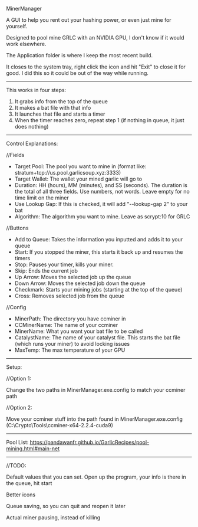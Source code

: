 MinerManager

A GUI to help you rent out your hashing power, or even just mine for yourself.

Designed to pool mine GRLC with an NVIDIA GPU, I don't know if it would work elsewhere.

The Application folder is where I keep the most recent build. 

It closes to the system tray, right click the icon and hit "Exit" to close it for good. I did this so it could be out of the way while running.
----  ----  ----  ----
This works in four steps:
1) It grabs info from the top of the queue
2) It makes a bat file with that info
3) It launches that file and starts a timer
4) When the timer reaches zero, repeat step 1 (if nothing in queue, it just does nothing)
----  ----  ----  ----
Control Explanations:

//Fields

- Target Pool: The pool you want to mine in (format like: stratum+tcp://us.pool.garlicsoup.xyz:3333)
- Target Wallet: The wallet your mined garlic will go to 
- Duration: HH (hours), MM (minutes), and SS (seconds). The duration is the total of all three fields. Use numbers, not words. Leave empty for no time limit on the miner
- Use Lookup Gap: If this is checked, it will add "--lookup-gap 2" to your bat
- Algorithm: The algorithm you want to mine. Leave as scrypt:10 for GRLC

//Buttons

- Add to Queue: Takes the information you inputted and adds it to your queue
- Start: If you stopped the miner, this starts it back up and resumes the timers
- Stop: Pauses your timer, kills your miner. 
- Skip: Ends the current job
- Up Arrow: Moves the selected job up the queue
- Down Arrow: Moves the selected job down the queue
- Checkmark: Starts your mining jobs (starting at the top of the queue)
- Cross: Removes selected job from the queue

//Config

- MinerPath: The directory you have ccminer in
- CCMinerName: The name of your ccminer
- MinerName: What you want your bat file to be called
- CatalystName: The name of your catalyst file. This starts the bat file (which runs your miner) to avoid locking issues
- MaxTemp: The max temperature of your GPU

----  ----  ----  ----
Setup:

//Option 1:

Change the two paths in MinerManager.exe.config to match your ccminer path

//Option 2:

Move your ccminer stuff into the path found in MinerManager.exe.config (C:\Crypto\Tools\ccminer-x64-2.2.4-cuda9\)
----  ----  ----  ----
Pool List: https://pandawanfr.github.io/GarlicRecipes/pool-mining.html#main-net
----  ----  ----  ----
//TODO:

Default values that you can set. Open up the program, your info is there in the queue, hit start

Better icons

Queue saving, so you can quit and reopen it later

Actual miner pausing, instead of killing
